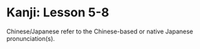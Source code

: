 # Kanji: Lesson 5-8

Chinese/Japanese refer to the Chinese-based or native Japanese pronunciation(s).


